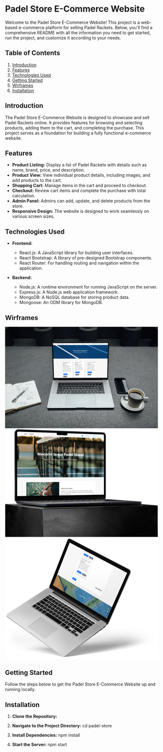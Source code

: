 # Padel Store E-Commerce Website

Welcome to the Padel Store E-Commerce Website! This project is a web-based e-commerce platform for selling Padel Rackets. Below, you'll find a comprehensive README with all the information you need to get started, run the project, and customize it according to your needs.

## Table of Contents

1. [Introduction](#introduction)
2. [Features](#features)
3. [Technologies Used](#technologies-used)
4. [Getting Started](#getting-started)
5. [Wirframes](#Wirframes)
7. [Installation](#installation)

## Introduction

The Padel Store E-Commerce Website is designed to showcase and sell Padel Rackets online. It provides features for browsing and selecting products, adding them to the cart, and completing the purchase. This project serves as a foundation for building a fully functional e-commerce website.

## Features

- **Product Listing:** Display a list of Padel Rackets with details such as name, brand, price, and description.
- **Product View:** View individual product details, including images, and add products to the cart.
- **Shopping Cart:** Manage items in the cart and proceed to checkout.
- **Checkout:** Review cart items and complete the purchase with total calculation.
- **Admin Panel:** Admins can add, update, and delete products from the store.
- **Responsive Design:** The website is designed to work seamlessly on various screen sizes.

## Technologies Used

- **Frontend:**
  - React.js: A JavaScript library for building user interfaces.
  - React Bootstrap: A library of pre-designed Bootstrap components.
  - React Router: For handling routing and navigation within the application.

- **Backend:**
  - Node.js: A runtime environment for running JavaScript on the server.
  - Express.js: A Node.js web application framework.
  - MongoDB: A NoSQL database for storing product data.
  - Mongoose: An ODM library for MongoDB.

## Wirframes

![image1](Mockups/mockup1.png)
![image2](Mockups/mockup2.png)
![image3](Mockups/mockup3.png)

## Getting Started

Follow the steps below to get the Padel Store E-Commerce Website up and running locally.

## Installation

1. **Clone the Repository:**

2. **Navigate to the Project Directory:**
cd padel-store

3. **Install Dependencies:**
npm install

4. **Start the Server:**
npm start


   


